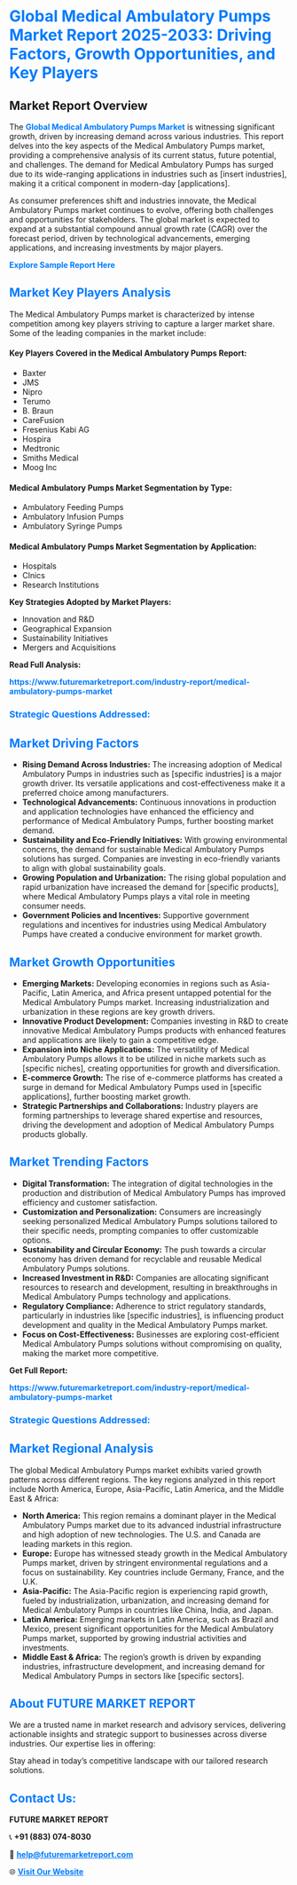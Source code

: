 <h1 style="color: #007BFF;">Global Medical Ambulatory Pumps Market Report 2025-2033: Driving Factors, Growth Opportunities, and Key Players</h1>

<section id="overview">
<h2>Market Report Overview</h2>
<p>The <a href="https://www.futuremarketreport.com/industry-report/medical-ambulatory-pumps-market" style="color: #007BFF; text-decoration: none;"><strong>Global Medical Ambulatory Pumps Market</strong></a> is witnessing significant growth, driven by increasing demand across various industries. This report delves into the key aspects of the Medical Ambulatory Pumps market, providing a comprehensive analysis of its current status, future potential, and challenges. The demand for Medical Ambulatory Pumps has surged due to its wide-ranging applications in industries such as [insert industries], making it a critical component in modern-day [applications].</p>
<p>As consumer preferences shift and industries innovate, the Medical Ambulatory Pumps market continues to evolve, offering both challenges and opportunities for stakeholders. The global market is expected to expand at a substantial compound annual growth rate (CAGR) over the forecast period, driven by technological advancements, emerging applications, and increasing investments by major players.</p>
</section>

<section id="overview">
<p><a href="https://www.futuremarketreport.com/request-sample/reportId=58564" style="color: #007BFF; text-decoration: none;"><strong>Explore Sample Report Here</strong></a></p>
</section>

<section id="key-players">
<h2 style="color: #007BFF;">Market Key Players Analysis</h2>
<p>The Medical Ambulatory Pumps market is characterized by intense competition among key players striving to capture a larger market share. Some of the leading companies in the market include:</p>
<h4>Key Players Covered in the Medical Ambulatory Pumps Report:</h4>
<ul><li>Baxter</li><li>JMS</li><li>Nipro</li><li>Terumo</li><li>B. Braun</li><li>CareFusion</li><li>Fresenius Kabi AG</li><li>Hospira</li><li>Medtronic</li><li>Smiths Medical</li><li>Moog Inc</li></ul>
<h4>Medical Ambulatory Pumps Market Segmentation by Type:</h4>
<ul><li>Ambulatory Feeding Pumps</li><li>Ambulatory Infusion Pumps</li><li>Ambulatory Syringe Pumps</li></ul>

<h4>Medical Ambulatory Pumps Market Segmentation by Application:</h4>
<ul><li>Hospitals</li><li>Clnics</li><li>Research Institutions</li></ul>
<p><strong>Key Strategies Adopted by Market Players:</strong></p>
<ul>
<li>Innovation and R&D</li>
<li>Geographical Expansion</li>
<li>Sustainability Initiatives</li>
<li>Mergers and Acquisitions</li>
</ul>
</section>

<section>
<p><strong>Read Full Analysis: </strong></p><a href="https://www.futuremarketreport.com/industry-report/medical-ambulatory-pumps-market" style="color: #007BFF; text-decoration: none;"><strong>https://www.futuremarketreport.com/industry-report/medical-ambulatory-pumps-market</strong></a>
<h3 style="color: #007BFF;">Strategic Questions Addressed:</h3>
</section>

<section id="driving-factors">
<h2 style="color: #007BFF;">Market Driving Factors</h2>
<ul>
<li><strong>Rising Demand Across Industries:</strong> The increasing adoption of Medical Ambulatory Pumps in industries such as [specific industries] is a major growth driver. Its versatile applications and cost-effectiveness make it a preferred choice among manufacturers.</li>
<li><strong>Technological Advancements:</strong> Continuous innovations in production and application technologies have enhanced the efficiency and performance of Medical Ambulatory Pumps, further boosting market demand.</li>
<li><strong>Sustainability and Eco-Friendly Initiatives:</strong> With growing environmental concerns, the demand for sustainable Medical Ambulatory Pumps solutions has surged. Companies are investing in eco-friendly variants to align with global sustainability goals.</li>
<li><strong>Growing Population and Urbanization:</strong> The rising global population and rapid urbanization have increased the demand for [specific products], where Medical Ambulatory Pumps plays a vital role in meeting consumer needs.</li>
<li><strong>Government Policies and Incentives:</strong> Supportive government regulations and incentives for industries using Medical Ambulatory Pumps have created a conducive environment for market growth.</li>
</ul>
</section>

<section id="growth-opportunities">
<h2 style="color: #007BFF;">Market Growth Opportunities</h2>
<ul>
<li><strong>Emerging Markets:</strong> Developing economies in regions such as Asia-Pacific, Latin America, and Africa present untapped potential for the Medical Ambulatory Pumps market. Increasing industrialization and urbanization in these regions are key growth drivers.</li>
<li><strong>Innovative Product Development:</strong> Companies investing in R&D to create innovative Medical Ambulatory Pumps products with enhanced features and applications are likely to gain a competitive edge.</li>
<li><strong>Expansion into Niche Applications:</strong> The versatility of Medical Ambulatory Pumps allows it to be utilized in niche markets such as [specific niches], creating opportunities for growth and diversification.</li>
<li><strong>E-commerce Growth:</strong> The rise of e-commerce platforms has created a surge in demand for Medical Ambulatory Pumps used in [specific applications], further boosting market growth.</li>
<li><strong>Strategic Partnerships and Collaborations:</strong> Industry players are forming partnerships to leverage shared expertise and resources, driving the development and adoption of Medical Ambulatory Pumps products globally.</li>
</ul>
</section>

<section id="trending-factors">
<h2 style="color: #007BFF;">Market Trending Factors</h2>
<ul>
<li><strong>Digital Transformation:</strong> The integration of digital technologies in the production and distribution of Medical Ambulatory Pumps has improved efficiency and customer satisfaction.</li>
<li><strong>Customization and Personalization:</strong> Consumers are increasingly seeking personalized Medical Ambulatory Pumps solutions tailored to their specific needs, prompting companies to offer customizable options.</li>
<li><strong>Sustainability and Circular Economy:</strong> The push towards a circular economy has driven demand for recyclable and reusable Medical Ambulatory Pumps solutions.</li>
<li><strong>Increased Investment in R&D:</strong> Companies are allocating significant resources to research and development, resulting in breakthroughs in Medical Ambulatory Pumps technology and applications.</li>
<li><strong>Regulatory Compliance:</strong> Adherence to strict regulatory standards, particularly in industries like [specific industries], is influencing product development and quality in the Medical Ambulatory Pumps market.</li>
<li><strong>Focus on Cost-Effectiveness:</strong> Businesses are exploring cost-efficient Medical Ambulatory Pumps solutions without compromising on quality, making the market more competitive.</li>
</ul>
</section>

<section>
<p><strong>Get Full Report: </strong></p><a href="https://www.futuremarketreport.com/industry-report/medical-ambulatory-pumps-market" style="color: #007BFF; text-decoration: none;"><strong>https://www.futuremarketreport.com/industry-report/medical-ambulatory-pumps-market</strong></a>
<h3 style="color: #007BFF;">Strategic Questions Addressed:</h3>
</section>


<section id="regional-analysis">
<h2 style="color: #007BFF;">Market Regional Analysis</h2>
<p>The global Medical Ambulatory Pumps market exhibits varied growth patterns across different regions. The key regions analyzed in this report include North America, Europe, Asia-Pacific, Latin America, and the Middle East & Africa:</p>
<ul>
<li><strong>North America:</strong> This region remains a dominant player in the Medical Ambulatory Pumps market due to its advanced industrial infrastructure and high adoption of new technologies. The U.S. and Canada are leading markets in this region.</li>
<li><strong>Europe:</strong> Europe has witnessed steady growth in the Medical Ambulatory Pumps market, driven by stringent environmental regulations and a focus on sustainability. Key countries include Germany, France, and the U.K.</li>
<li><strong>Asia-Pacific:</strong> The Asia-Pacific region is experiencing rapid growth, fueled by industrialization, urbanization, and increasing demand for Medical Ambulatory Pumps in countries like China, India, and Japan.</li>
<li><strong>Latin America:</strong> Emerging markets in Latin America, such as Brazil and Mexico, present significant opportunities for the Medical Ambulatory Pumps market, supported by growing industrial activities and investments.</li>
<li><strong>Middle East & Africa:</strong> The region’s growth is driven by expanding industries, infrastructure development, and increasing demand for Medical Ambulatory Pumps in sectors like [specific sectors].</li>
</ul>
</section>

<footer>
<h2 style="color: #007BFF;">About FUTURE MARKET REPORT</h2>
<p>We are a trusted name in market research and advisory services, delivering actionable insights and strategic support to businesses across diverse industries. Our expertise lies in offering:</p>

<p>Stay ahead in today’s competitive landscape with our tailored research solutions.</p>

<h2 style="color: #007BFF;">Contact Us:</h2>
<p><strong>FUTURE MARKET REPORT</strong></p>
<p>📞 <strong>+91 (883) 074-8030</strong></p>
<p>📧 <strong><a href="mailto:help@futuremarketreport.com" style="color: #007BFF;">help@futuremarketreport.com</a></strong></p>
<p>🌐 <strong><a href="https://www.futuremarketreport.com/" style="color: #007BFF;">Visit Our Website</a></strong></p>
</footer>